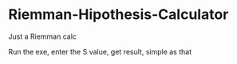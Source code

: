 # Riemman-Hipothesis-Calculator
Just a Riemman calc


Run the exe, enter the S value, get result, simple as that
